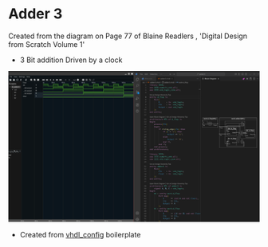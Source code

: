 # Adder 3 

Created from the diagram on Page 77 of Blaine Readlers , 'Digital Design from Scratch Volume 1' 

 - 3 Bit addition Driven by a clock 

!['image of adder3'](./adder3.png)

- Created from [vhdl_config](https://github.com/mbcarruthers/vhdl_config.git) boilerplate 